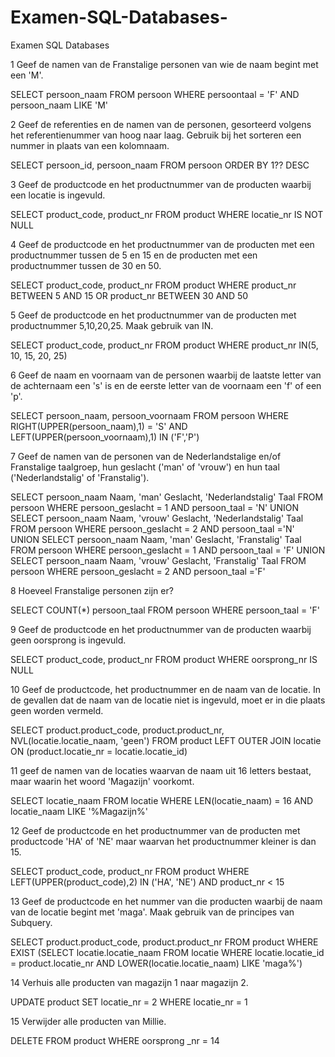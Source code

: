# Examen-SQL-Databases-
Examen SQL Databases 


1 Geef de namen van de Franstalige personen van wie de naam begint met een 'M'.

SELECT persoon_naam 
FROM persoon
WHERE persoontaal = 'F'
AND persoon_naam LIKE 'M'


2 Geef de referenties en de namen van de personen, gesorteerd volgens het referentienummer van hoog naar laag. Gebruik bij het sorteren een nummer in plaats van een kolomnaam.

SELECT persoon_id, persoon_naam
FROM persoon
ORDER BY  1?? DESC


3 Geef de productcode en het productnummer van de producten waarbij een locatie is ingevuld.

SELECT product_code, product_nr
FROM product
WHERE locatie_nr IS NOT NULL


4 Geef de productcode en het productnummer van de producten met een productnummer tussen de 5 en 15 en de producten met een productnummer tussen de 30 en 50.

SELECT product_code, product_nr
FROM product
WHERE product_nr BETWEEN 5 AND 15
OR product_nr BETWEEN 30 AND 50


5 Geef de productcode en het productnummer van de producten met productnummer 5,10,20,25. Maak gebruik van IN.

SELECT product_code, product_nr
FROM product
WHERE product_nr IN(5, 10, 15, 20, 25)


6 Geef de naam en voornaam van de personen waarbij de laatste letter van de achternaam een 's' is en de eerste letter van de voornaam een 'f' of een 'p'.

SELECT persoon_naam, persoon_voornaam
FROM persoon
WHERE RIGHT(UPPER(persoon_naam),1) = 'S'
AND LEFT(UPPER(persoon_voornaam),1) IN ('F','P')


7 Geef de namen van de personen van de Nederlandstalige en/of Franstalige taalgroep, hun geslacht ('man' of 'vrouw') en hun taal ('Nederlandstalig' of 'Franstalig').

SELECT persoon_naam Naam, 'man' Geslacht, 'Nederlandstalig' Taal
FROM persoon
WHERE persoon_geslacht = 1
AND persoon_taal = 'N'
UNION
SELECT persoon_naam Naam, 'vrouw' Geslacht, 'Nederlandstalig' Taal
FROM persoon
WHERE persoon_geslacht = 2
AND persoon_taal ='N'
UNION
SELECT persoon_naam Naam, 'man' Geslacht, 'Franstalig' Taal
FROM persoon
WHERE persoon_geslacht = 1
AND persoon_taal = 'F'
UNION
SELECT persoon_naam Naam, 'vrouw' Geslacht, 'Franstalig' Taal
FROM persoon
WHERE persoon_geslacht = 2
AND persoon_taal ='F'

8 Hoeveel Franstalige personen zijn er?

SELECT COUNT(*) persoon_taal
FROM persoon
WHERE persoon_taal = 'F'


9 Geef de productcode en het productnummer van de producten waarbij geen oorsprong is ingevuld.

SELECT product_code, product_nr
FROM product
WHERE oorsprong_nr IS NULL


10 Geef de productcode, het productnummer en de naam van de locatie. In de gevallen dat de naam van de locatie niet is ingevuld, moet er in die plaats geen worden vermeld.

SELECT product.product_code, product.product_nr, NVL(locatie.locatie_naam, 'geen')
FROM product LEFT OUTER JOIN locatie
ON (product.locatie_nr = locatie.locatie_id)


11 geef de namen van de locaties waarvan de naam uit 16 letters bestaat, maar waarin het woord 'Magazijn' voorkomt.

SELECT locatie_naam
FROM locatie
WHERE LEN(locatie_naam) = 16
AND locatie_naam LIKE '%Magazijn%'


12 Geef de productcode en het productnummer van de producten met productcode 'HA' of 'NE' maar waarvan het productnummer kleiner is dan 15.

SELECT product_code, product_nr
FROM product
WHERE LEFT(UPPER(product_code),2) IN ('HA', 'NE')
AND product_nr < 15

    
13 Geef de productcode en het nummer van die producten waarbij de naam van de locatie begint met 'maga'. Maak gebruik van de principes van Subquery.

SELECT product.product_code, product.product_nr
FROM product
WHERE EXIST 	(SELECT locatie.locatie_naam
		FROM locatie 
		WHERE locatie.locatie_id = product.locatie_nr
		AND LOWER(locatie.locatie_naam) LIKE 'maga%')


14 Verhuis alle producten van magazijn 1 naar magazijn 2.

UPDATE product
SET locatie_nr = 2
WHERE locatie_nr = 1


15 Verwijder alle producten van Millie.

DELETE FROM product 
WHERE oorsprong _nr = 14

